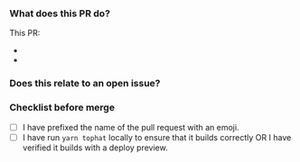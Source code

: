 ### What does this PR do?

This PR:

-
-

### Does this relate to an open issue?

<!-- Yes | No -->

### Checklist before merge

- [ ] I have prefixed the name of the pull request with an emoji.
- [ ] I have run `yarn tophat` locally to ensure that it builds correctly OR I have verified it builds with a deploy preview.

<!--

Common emojis:

- 📝 adding/updating content
- 🎨 design change
- 🐛 bugfix
- ✨ new feature
- 📦 updating dependencies
- 🔧 updating tooling/build settings
- 🛠️ refactored code
- 🔁 misc fix to trigger rebuild & deploy

See the [full list](https://gist.github.com/parmentf/035de27d6ed1dce0b36a) if these don't cut it
-->
